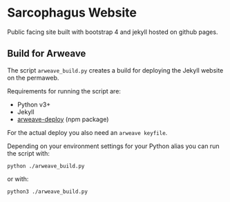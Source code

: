 # Sarcophagus Website

Public facing site built with bootstrap 4 and jekyll hosted on github pages.

## Build for Arweave

The script `arweave_build.py` creates a build for deploying the Jekyll website on the permaweb.

Requirements for running the script are:

- Python v3+
- Jekyll
- [arweave-deploy](https://www.npmjs.com/package/arweave-deploy) (npm package)

For the actual deploy you also need an `arweave keyfile`.

Depending on your environment settings for your Python alias you can run the script with:

```
python ./arweave_build.py
```

or with:

```
python3 ./arweave_build.py
```


